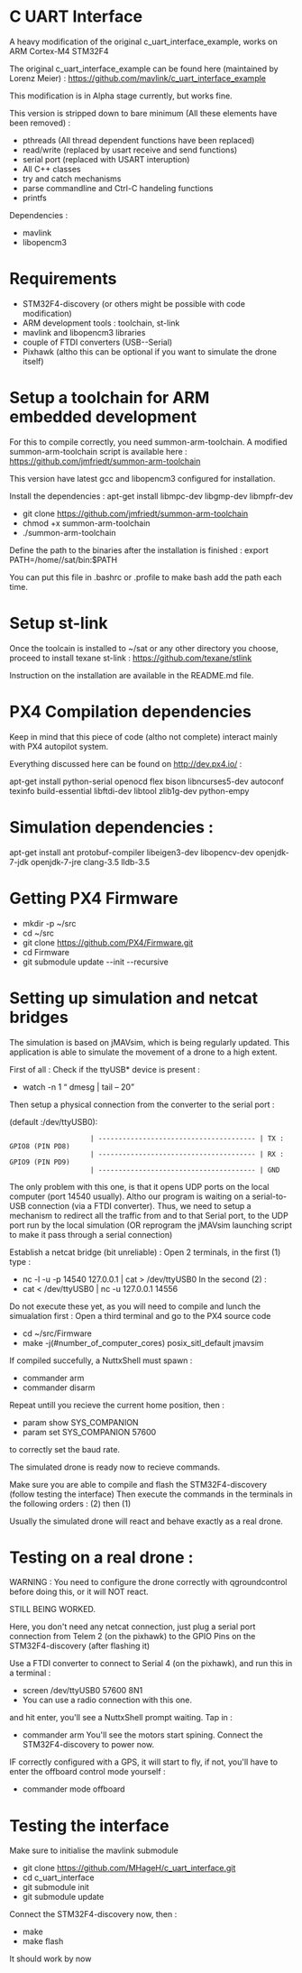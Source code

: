 # C UART Interface
A heavy modification of the original c_uart_interface_example, works on ARM Cortex-M4 STM32F4

The original c_uart_interface_example can be found here (maintained by Lorenz Meier) :
https://github.com/mavlink/c_uart_interface_example

This modification is in Alpha stage currently, but works fine.

This version is stripped down to bare minimum (All these elements have been removed) : 
- pthreads (All thread dependent functions have been replaced)
- read/write (replaced by usart receive and send functions)
- serial port (replaced with USART interuption)
- All C++ classes 
- try and catch mechanisms
- parse commandline and Ctrl-C handeling functions
- printfs


Dependencies :
- mavlink
- libopencm3

# Requirements
- STM32F4-discovery (or others might be possible with code modification)
- ARM development tools : toolchain, st-link
- mavlink and libopencm3 libraries
- couple of FTDI converters (USB--Serial)
- Pixhawk (altho this can be optional if you want to simulate the drone itself)

# Setup a toolchain for ARM embedded development
For this to compile correctly, you need summon-arm-toolchain. 
A modified summon-arm-toolchain script is available here :
https://github.com/jmfriedt/summon-arm-toolchain

This version have latest gcc and libopencm3 configured for installation.

Install the dependencies :
apt-get install libmpc-dev libgmp-dev libmpfr-dev

- git clone https://github.com/jmfriedt/summon-arm-toolchain
- chmod +x summon-arm-toolchain 
- ./summon-arm-toolchain

Define the path to the binaries after the installation is finished :
export PATH=/home/<USERNAME>/sat/bin:$PATH

You can put this file in .bashrc or .profile to make bash add the path each time.

# Setup st-link
Once the toolcain is installed to ~/sat or any other directory you choose, proceed to install texane st-link :
https://github.com/texane/stlink 

Instruction on the installation are available in the README.md file.

# PX4 Compilation dependencies
Keep in mind that this piece of code (altho not complete) interact mainly with PX4 autopilot system.

Everything discussed here can be found on http://dev.px4.io/ :

apt-get install python-serial openocd flex bison libncurses5-dev autoconf
texinfo build-essential libftdi-dev libtool zlib1g-dev python-empy

# Simulation dependencies :
apt-get install ant protobuf-compiler libeigen3-dev libopencv-dev openjdk-7-jdk
openjdk-7-jre clang-3.5 lldb-3.5

# Getting PX4 Firmware 
- mkdir -p ~/src
- cd ~/src
- git clone https://github.com/PX4/Firmware.git
- cd Firmware
- git submodule update --init --recursive

# Setting up simulation and netcat bridges
The simulation is based on jMAVsim, which is being regularly updated. This application is able to simulate the movement of a drone to a high extent.

First of all : Check if the ttyUSB* device is present :
- watch -n 1 “ dmesg | tail – 20” 

Then setup a physical connection from the converter to the serial port :

(default :/dev/ttyUSB0):                                           
  

                        | --------------------------------------- | TX : GPIO8 (PIN PD8)
                        | --------------------------------------- | RX : GPIO9 (PIN PD9)
                        | --------------------------------------- | GND
                        
The only problem with this one, is that it opens UDP ports on the local computer (port 14540 usually). Altho our program is waiting on a serial-to-USB connection (via a FTDI converter).
Thus, we need to setup a mechanism to redirect all the traffic from and to that Serial port, to the UDP port run by the local simulation (OR reprogram the jMAVsim launching script to make it pass through a serial connection)

Establish a netcat bridge (bit unreliable) :
Open 2 terminals, in the first (1) type : 
- nc -l -u -p 14540 127.0.0.1 | cat > /dev/ttyUSB0 
In the second (2) :
- cat < /dev/ttyUSB0 | nc -u 127.0.0.1 14556

Do not execute these yet, as you will need to compile and lunch the simualation first :
Open a third terminal and go to the PX4 source code
- cd ~/src/Firmware 
- make -j(#number_of_computer_cores) posix_sitl_default jmavsim

If compiled succefully, a NuttxShell must spawn :
- commander arm
- commander disarm

Repeat untill you recieve the current home position, then :
- param show SYS_COMPANION
- param set SYS_COMPANION 57600 

to correctly set the baud rate.

The simulated drone is ready now to recieve commands.

Make sure you are able to compile and flash the STM32F4-discovery (follow testing the interface)
Then execute the commands in the terminals in the following orders : (2) then (1)

Usually the simulated drone will react and behave exactly as a real drone.

# Testing on a real drone :
WARNING : You need to configure the drone correctly with qgroundcontrol before doing this, or it will NOT react.

STILL BEING WORKED.

Here, you don't need any netcat connection, just plug a serial port connection from Telem 2 (on the pixhawk) to the GPIO Pins
on the STM32F4-discovery (after flashing it)

Use a FTDI converter to connect to Serial 4 (on the pixhawk), and run this in a terminal :
- screen /dev/ttyUSB0 57600 8N1
- You can use a radio connection with this one.

and hit enter, you'll see a NuttxShell prompt waiting.
Tap in : 
- commander arm
You'll see the motors start spining.
Connect the STM32F4-discovery to power now.

IF correctly configured with a GPS, it will start to fly, if not, you'll have to enter the offboard control mode yourself :
- commander mode offboard 

# Testing the interface
Make sure to initialise the mavlink submodule

- git clone https://github.com/MHageH/c_uart_interface.git
- cd c_uart_interface
- git submodule init
- git submodule update 

Connect the STM32F4-discovery now, then :

- make
- make flash

It should work by now
